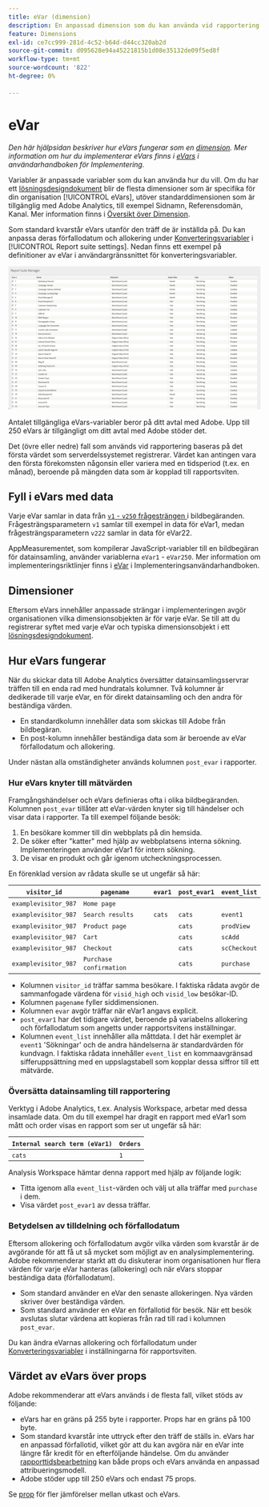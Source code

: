 ```yaml
---
title: eVar (dimension)
description: En anpassad dimension som du kan använda vid rapportering.
feature: Dimensions
exl-id: ce7cc999-281d-4c52-b64d-d44cc320ab2d
source-git-commit: d095628e94a45221815b1d08e35132de09f5ed8f
workflow-type: tm+mt
source-wordcount: '822'
ht-degree: 0%

---
```


# eVar

*Den här hjälpsidan beskriver hur eVars fungerar som en [dimension](overview.md). Mer information om hur du implementerar eVars finns i [eVars](/help/implement/vars/page-vars/evar.md) i användarhandboken för Implementering.*

Variabler är anpassade variabler som du kan använda hur du vill. Om du har ett [lösningsdesigndokument](/help/implement/prepare/solution-design.md) blir de flesta dimensioner som är specifika för din organisation [!UICONTROL eVars], utöver standarddimensionen som är tillgänglig med Adobe Analytics, till exempel Sidnamn, Referensdomän, Kanal. Mer information finns i [Översikt över Dimension](overview.md).

Som standard kvarstår eVars utanför den träff de är inställda på. Du kan anpassa deras förfallodatum och allokering under [Konverteringsvariabler](/help/admin/admin/c-manage-report-suites/c-edit-report-suites/conversion-var-admin/conversion-var-admin.md) i [!UICONTROL Report suite settings]. Nedan finns ett exempel på definitioner av eVar i användargränssnittet för konverteringsvariabler.

![Evar-exempel](assets/evars-sample.png)

Antalet tillgängliga eVars-variabler beror på ditt avtal med Adobe. Upp till 250 eVars är tillgängligt om ditt avtal med Adobe stöder det.

Det (övre eller nedre) fall som används vid rapportering baseras på det första värdet som serverdelssystemet registrerar. Värdet kan antingen vara den första förekomsten någonsin eller variera med en tidsperiod (t.ex. en månad), beroende på mängden data som är kopplad till rapportsviten.

## Fyll i eVars med data

Varje eVar samlar in data från [`v1` - `v250` frågesträngen ](/help/implement/validate/query-parameters.md) i bildbegäranden. Frågesträngsparametern `v1` samlar till exempel in data för eVar1, medan frågesträngsparametern `v222` samlar in data för eVar22.

AppMeasurementet, som kompilerar JavaScript-variabler till en bildbegäran för datainsamling, använder variablerna `eVar1` - `eVar250`. Mer information om implementeringsriktlinjer finns i [eVar](/help/implement/vars/page-vars/evar.md) i Implementeringsanvändarhandboken.

## Dimensioner

Eftersom eVars innehåller anpassade strängar i implementeringen avgör organisationen vilka dimensionsobjekten är för varje eVar. Se till att du registrerar syftet med varje eVar och typiska dimensionsobjekt i ett [lösningsdesigndokument](/help/implement/prepare/solution-design.md).

## Hur eVars fungerar

När du skickar data till Adobe Analytics översätter datainsamlingsservrar träffen till en enda rad med hundratals kolumner. Två kolumner är dedikerade till varje eVar, en för direkt datainsamling och den andra för beständiga värden.

* En standardkolumn innehåller data som skickas till Adobe från bildbegäran.
* En post-kolumn innehåller beständiga data som är beroende av eVar förfallodatum och allokering.

Under nästan alla omständigheter används kolumnen `post_evar` i rapporter.

### Hur eVars knyter till mätvärden

Framgångshändelser och eVars definieras ofta i olika bildbegäranden. Kolumnen `post_evar` tillåter att eVar-värden knyter sig till händelser och visar data i rapporter. Ta till exempel följande besök:

1. En besökare kommer till din webbplats på din hemsida.
2. De söker efter &quot;katter&quot; med hjälp av webbplatsens interna sökning. Implementeringen använder eVar1 för intern sökning.
3. De visar en produkt och går igenom utcheckningsprocessen.

En förenklad version av rådata skulle se ut ungefär så här:

| `visitor_id` | `pagename` | `evar1` | `post_evar1` | `event_list` |
| --- | --- | --- | --- | --- |
| `examplevisitor_987` | `Home page` | | | |
| `examplevisitor_987` | `Search results` | `cats` | `cats` | `event1` |
| `examplevisitor_987` | `Product page` | | `cats` | `prodView` |
| `examplevisitor_987` | `Cart` | | `cats` | `scAdd` |
| `examplevisitor_987` | `Checkout` | | `cats` | `scCheckout` |
| `examplevisitor_987` | `Purchase confirmation` | | `cats` | `purchase` |

* Kolumnen `visitor_id` träffar samma besökare. I faktiska rådata avgör de sammanfogade värdena för `visid_high` och `visid_low` besökar-ID.
* Kolumnen `pagename` fyller siddimensionen.
* Kolumnen `evar` avgör träffar när eVar1 angavs explicit.
* `post_evar1` har det tidigare värdet, beroende på variabelns allokering och förfallodatum som angetts under rapportsvitens inställningar.
* Kolumnen `event_list` innehåller alla måttdata. I det här exemplet är `event1` &#39;Sökningar&#39; och de andra händelserna är standardvärden för kundvagn. I faktiska rådata innehåller `event_list` en kommaavgränsad sifferuppsättning med en uppslagstabell som kopplar dessa siffror till ett mätvärde.

### Översätta datainsamling till rapportering

Verktyg i Adobe Analytics, t.ex. Analysis Workspace, arbetar med dessa insamlade data. Om du till exempel har dragit en rapport med eVar1 som mått och order visas en rapport som ser ut ungefär så här:

| `Internal search term (eVar1)` | `Orders` |
| --- | --- |
| `cats` | `1` |

Analysis Workspace hämtar denna rapport med hjälp av följande logik:

* Titta igenom alla `event_list`-värden och välj ut alla träffar med `purchase` i dem.
* Visa värdet `post_evar1` av dessa träffar.

### Betydelsen av tilldelning och förfallodatum

Eftersom allokering och förfallodatum avgör vilka värden som kvarstår är de avgörande för att få ut så mycket som möjligt av en analysimplementering. Adobe rekommenderar starkt att du diskuterar inom organisationen hur flera värden för varje eVar hanteras (allokering) och när eVars stoppar beständiga data (förfallodatum).

* Som standard använder en eVar den senaste allokeringen. Nya värden skriver över beständiga värden.
* Som standard använder en eVar en förfallotid för besök. När ett besök avslutas slutar värdena att kopieras från rad till rad i kolumnen `post_evar`.

Du kan ändra eVarnas allokering och förfallodatum under [Konverteringsvariabler](/help/admin/admin/c-manage-report-suites/c-edit-report-suites/conversion-var-admin/conversion-var-admin.md) i inställningarna för rapportsviten.

## Värdet av eVars över props

Adobe rekommenderar att eVars används i de flesta fall, vilket stöds av följande:

* eVars har en gräns på 255 byte i rapporter. Props har en gräns på 100 byte.
* Som standard kvarstår inte uttryck efter den träff de ställs in. eVars har en anpassad förfallotid, vilket gör att du kan avgöra när en eVar inte längre får kredit för en efterföljande händelse. Om du använder [rapporttidsbearbetning](/help/components/vrs/vrs-report-time-processing.md) kan både props och eVars använda en anpassad attribueringsmodell.
* Adobe stöder upp till 250 eVars och endast 75 props.

Se [prop](prop.md) för fler jämförelser mellan utkast och eVars.
